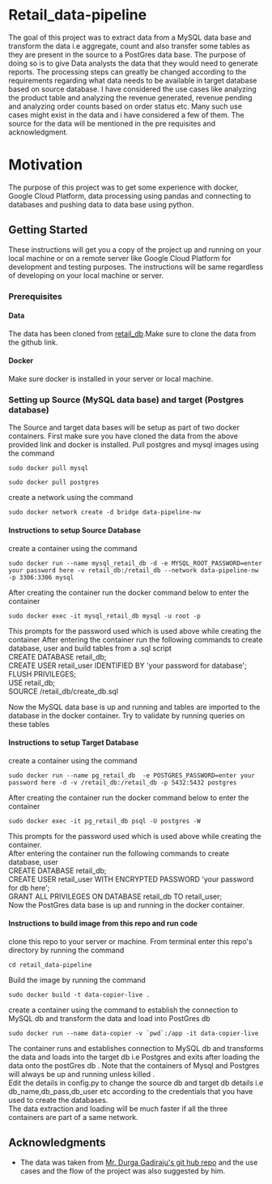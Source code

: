# Retail_data-pipeline

The goal of this project was to extract data from a MySQL data base and transform the data i.e aggregate, count and also transfer some tables as they are present in the source to a PostGres data base. The purpose of doing so is to give Data analysts the data that they would need to generate reports. The processing steps can greatly be 
changed according to the requirements regarding what data needs to be available in target database based on source database.
I have considered the use cases like analyzing the product table and analyzing the revenue generated, revenue pending 
and analyzing order counts based on order status etc. Many such use cases might exist in the data and i have considered
a few of them. The source for the data will be mentioned in the pre requisites and acknowledgment.

# Motivation
The purpose of this project was to get some experience with docker, Google Cloud Platform, data processing 
using pandas and connecting to databases and pushing data to data base using python.


## Getting Started

These instructions will get you a copy of the project up and running on your local machine or on a remote server like Google Cloud Platform for development and testing purposes. The instructions will be same regardless of developing on your local machine or server.


### Prerequisites

#### Data
The data has been cloned from [retail_db](https://github.com/dgadiraju/retail_db).Make sure to clone the data from the github link.
#### Docker
Make sure docker is installed in your server or local machine.


### Setting up Source (MySQL data base) and target (Postgres database)
The Source and target data bases will be setup as part of two docker containers.
First make sure you have cloned the data from the above provided link and docker is installed.
Pull postgres and mysql images using the command
```
sudo docker pull mysql
```
```
sudo docker pull postgres
```
create a network using the command
```
sudo docker network create -d bridge data-pipeline-nw
```

#### Instructions to setup Source Database
create a container using the command
```
sudo docker run --name mysql_retail_db -d -e MYSQL_ROOT_PASSWORD=enter your password here -v retail_db:/retail_db --network data-pipeline-nw -p 3306:3306 mysql
```
After creating the container run the docker command below to enter the container 
```
sudo docker exec -it mysql_retail_db mysql -u root -p
```
This prompts for the password used which is used above while creating the container
After entering the container run the following commands to create database, user and build tables from a .sql script<br>
CREATE DATABASE retail_db;<br>
CREATE USER retail_user IDENTIFIED BY 'your password for database';<br>
FLUSH PRIVILEGES;<br>
USE retail_db;<br>
SOURCE /retail_db/create_db.sql<br>

Now the MySQL data base is up and running and tables are imported to the database in the docker container. Try to validate by running queries on these tables

#### Instructions to setup Target Database
create a container using the command
```
sudo docker run --name pg_retail_db  -e POSTGRES_PASSWORD=enter your password here -d -v /retail_db:/retail_db -p 5432:5432 postgres
```
After creating the container run the docker command below to enter the container 
```
sudo docker exec -it pg_retail_db psql -U postgres -W
```
This prompts for the password used which is used above while creating the container.<br>
After entering the container run the following commands to create database, user <br>
CREATE DATABASE retail_db;<br>
CREATE USER retail_user WITH ENCRYPTED PASSWORD 'your password for db here';<br>
GRANT ALL PRIVILEGES ON DATABASE retail_db TO retail_user;<br>
Now the PostGres data base is up and running in the docker container. 

#### Instructions to build image from this repo and run code
clone this repo to your server or machine.
From terminal enter this repo's directory by running the command
```
cd retail_data-pipeline
```
Build the image by running the command
```
sudo docker build -t data-copier-live .
```
create a container using the command to establish the connection to MySQL db and transform the data and load into PostGres db
```
sudo docker run --name data-copier -v `pwd`:/app -it data-copier-live
```
The container runs and establishes connection to MySQL db and transforms the data and loads into the target db i.e Postgres and exits after loading the data onto the postGres db . Note that the containers of Mysql and Postgres will always be up and running unless killed . <br>
Edit the details in config.py to change the source db and target db details i.e db_name,db_pass,db_user etc according to the credentials that you have used to create the databases.<br>
The data extraction and loading will be much faster if all the three containers are part of a same network.




## Acknowledgments

* The data was taken from [Mr. Durga Gadiraju's git hub repo](https://github.com/dgadiraju) and the use cases and the flow of the project was also suggested by him.
